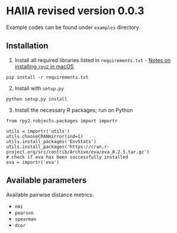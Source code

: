 # HAllA revised version 0.0.3

Example codes can be found under `examples` directory.

## Installation

1. Install all required libraries listed in `requirements.txt` - [Notes on installing `rpy2` in macOS](https://stackoverflow.com/questions/52361732/installing-rpy2-on-macos)

```
pip install -r requirements.txt
```

2. Install with `setup.py`

```
python setup.py install
```

3. Install the necessary R packages; run on Python

```
from rpy2.robjects.packages import importr

utils = importr('utils')
utils.chooseCRANmirror(ind=1)
utils.install_packages('EnvStats')
utils.install_packages('https://cran.r-project.org/src/contrib/Archive/eva/eva_0.2.5.tar.gz')
# check if eva has been successfully installed
eva = importr('eva')
```

## Available parameters

Available pairwise distance metrics:
- `nmi`
- `pearson`
- `spearman`
- `dcor`
